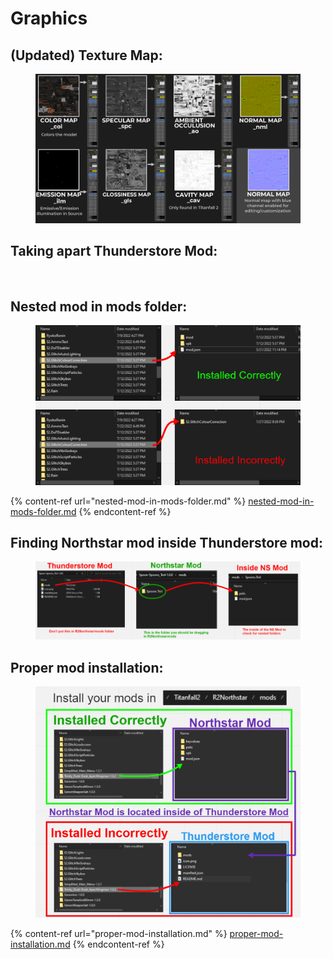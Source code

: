 # Graphics

## (Updated) Texture Map:

<figure><img src="../../../.gitbook/assets/texturemap.png" alt=""><figcaption></figcaption></figure>

## Taking apart Thunderstore Mod:

<figure><img src="../../../.gitbook/assets/TSmanualinstall.gif" alt=""><figcaption></figcaption></figure>

## Nested mod in mods folder:

<figure><img src="../../../.gitbook/assets/nestedmodfailed.png" alt=""><figcaption></figcaption></figure>

{% content-ref url="nested-mod-in-mods-folder.md" %}
[nested-mod-in-mods-folder.md](nested-mod-in-mods-folder.md)
{% endcontent-ref %}

## Finding Northstar mod inside Thunderstore mod:

<figure><img src="../../../.gitbook/assets/gettingnorthstarmod.png" alt=""><figcaption></figcaption></figure>

## Proper mod installation:

<figure><img src="../../../.gitbook/assets/propermodinstallation.png" alt=""><figcaption></figcaption></figure>

{% content-ref url="proper-mod-installation.md" %}
[proper-mod-installation.md](proper-mod-installation.md)
{% endcontent-ref %}

